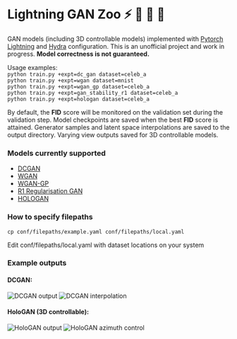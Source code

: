 # Lightning GAN Zoo :zap: :elephant: :penguin: :panda_face:
GAN models (including 3D controllable models) implemented with [Pytorch Lightning](https://www.pytorchlightning.ai/) and [Hydra](https://hydra.cc/) configuration.
This is an unofficial project and work in progress. **Model correctness is not guaranteed.**

Usage examples:<br/>
```python train.py +expt=dc_gan dataset=celeb_a```<br/>
```python train.py +expt=wgan dataset=mnist```<br/>
```python train.py +expt=wgan_gp dataset=celeb_a```<br/>
```python train.py +expt=gan_stability_r1 dataset=celeb_a```<br/>
```python train.py +expt=hologan dataset=celeb_a```<br/>

By default, the **FID** score will be monitored on the validation set during the validation step. Model checkpoints are saved when the best **FID** score is attained.
Generator samples and latent space interpolations are saved to the output directory. Varying view outputs saved for 3D controllable models.

### Models currently supported
- [DCGAN](https://arxiv.org/abs/1511.06434v2)
- [WGAN](https://arxiv.org/abs/1701.07875v3)
- [WGAN-GP](https://arxiv.org/abs/1704.00028v3)
- [R1 Regularisation GAN](https://github.com/LMescheder/GAN_stability)
- [HOLOGAN](https://www.monkeyoverflow.com/hologan-unsupervised-learning-of-3d-representations-from-natural-images/)

### How to specify filepaths
```cp conf/filepaths/example.yaml conf/filepaths/local.yaml```

Edit conf/filepaths/local.yaml with dataset locations on your system

### Example outputs
#### DCGAN:
![DCGAN output](/examples/dc_gan.png)
![DCGAN interpolation](/examples/dc_gan_interpolation.gif)

#### HoloGAN (3D controllable):
![HoloGAN output](/examples/hologan.png)
![HoloGAN azimuth control](/examples/hologan_azimuth.gif)

